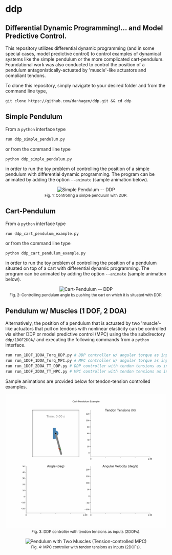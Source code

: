 # ddp
## Differential Dynamic Programming!... and Model Predictive Control.

This repository utilizes differential dynamic programming (and in some special cases, model predictive control) to control examples of dynamical systems like the simple pendulum or the more complicated cart-pendulum. Foundational work was also conducted to control the position of a pendulum antagonistically-actuated by 'muscle'-like actuators and compliant tendons.

To clone this repository, simply navigate to your desired folder and from the command line type,
```
git clone https://github.com/danhagen/ddp.git && cd ddp
```

## Simple Pendulum
From a `python` interface type
```py
run ddp_simple_pendulum.py
```
or from the command line type
```
python ddp_simple_pendulum.py
```
in order to run the toy problem of controlling the position of a simple pendulum with differential dynamic programming. The program can be animated by adding the option `--animate` (sample animation below).

<p align="center">
  <img width="500" src="https://raw.githubusercontent.com/danhagen/ddp/master/visualizations_simple_pendulum/simple_pendulum_ddp.gif" alt="Simple Pendulum -- DDP"></br>
  <small>Fig. 1: Controlling a simple pendulum with DDP.</small> 
</p>

## Cart-Pendulum
From a `python` interface type
```py
run ddp_cart_pendulum_example.py
```
or from the command line type
```
python ddp_cart_pendulum_example.py
```
in order to run the toy problem of controlling the position of a pendulum situated on top of a cart with differential dynamic programming. The program can be animated by adding the option `--animate` (sample animation below).

<p align="center">
  <img width="500" src="https://raw.githubusercontent.com/danhagen/ddp/master/visualizations_cart_pendulum/cart_pendulum_ddp.gif" alt="Cart-Pendulum -- DDP"></br>
  <small>Fig. 2: Controlling pendulum angle by pushing the cart on which it is situated with DDP.</small> 
</p>


## Pendulum w/ Muscles (1 DOF, 2 DOA) 

Alternatively, the position of a pendulum that is actuated by two 'muscle'-like actuators that pull on tendons with nonlinear elasticity can be controlled via either DDP or model predictive control (MPC) using the the subdirectory `ddp/1DOF2DOA/` and executing the following commands from a `python` interface.

```py
run run_1DOF_1DOA_Torq_DDP.py # DDP controller w/ angular torque as input (1DOF)
run run_1DOF_1DOA_Torq_MPC.py # MPC controller w/ angular torque as input (1DOF)
run run_1DOF_2DOA_TT_DDP.py # DDP controller with tendon tensions as inputs (2DOFs)
run run_1DOF_2DOA_TT_MPC.py # MPC controller with tendon tensions as inputs (2DOFs)
```

Sample animations are provided below for tendon-tension controlled examples. 

<p align="center">
  <img width="500" src="https://raw.githubusercontent.com/danhagen/ddp/master/1DOF_2DOA/visualizations/1DOF_2DOA_TT/DDP/2019_06_05_170215/1DOF_2DOA_TT_DDP.gif" alt="Pendulum with Two Muscles (Tension-controlled DDP)"></br>
  <small>Fig. 3: DDP controller with tendon tensions as inputs (2DOFs).</small> 
</p>

<p align="center">
  <img width="500" src="https://raw.githubusercontent.com/danhagen/ddp/master/1DOF_2DOA/visualizations/1DOF_2DOA_TT/MPC/2019_05_08_101623/1DOF_2DOA_TT_MPC.gif" alt="Pendulum with Two Muscles (Tension-controlled MPC)"></br>
  <small>Fig. 4: MPC controller with tendon tensions as inputs (2DOFs).</small> 
</p>
